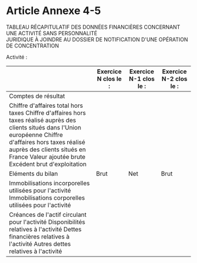 # Article Annexe 4-5

TABLEAU RÉCAPITULATIF DES DONNÉES FINANCIÈRES CONCERNANT UNE ACTIVITÉ SANS PERSONNALITÉ\
JURIDIQUE À JOINDRE AU DOSSIER DE NOTIFICATION D'UNE OPÉRATION DE CONCENTRATION

Activité :

| | Exercice N clos le : | Exercice N-1 clos le : | Exercice N-2 clos le : |
| --- | --- | --- | --- |
| Comptes de résultat | | | |
| Chiffre d'affaires total hors taxes Chiffre d'affaires hors taxes réalisé auprès des clients situés dans l'Union européenne Chiffre d'affaires hors taxes réalisé auprès des clients situés en France Valeur ajoutée brute Excédent brut d'exploitation | | | |
| Eléments du bilan | Brut | Net | Brut | Net | Brut | Net |
| Immobilisations incorporelles utilisées pour l'activité Immobilisations corporelles utilisées pour l'activité | | | | | | |
| Créances de l'actif circulant pour l'activité Disponibilités relatives à l'activité Dettes financières relatives à l'activité Autres dettes relatives à l'activité | | | |
